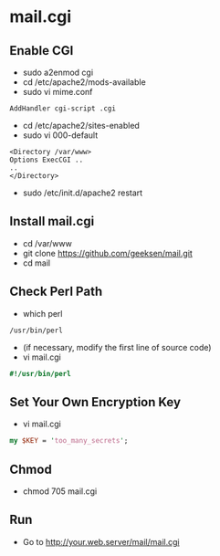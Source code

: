 mail.cgi
========

Enable CGI
----------
* sudo a2enmod cgi
* cd /etc/apache2/mods-available
* sudo vi mime.conf
```
AddHandler cgi-script .cgi
```

* cd /etc/apache2/sites-enabled
* sudo vi 000-default
```
<Directory /var/www>
Options ExecCGI ..
..
</Directory>
```

* sudo /etc/init.d/apache2 restart

Install mail.cgi
----------------
* cd /var/www
* git clone https://github.com/geeksen/mail.git
* cd mail

Check Perl Path
---------------
* which perl
```
/usr/bin/perl
```

* (if necessary, modify the first line of source code)
* vi mail.cgi
```perl
#!/usr/bin/perl
```

Set Your Own Encryption Key
--------------------------
* vi mail.cgi
```perl
my $KEY = 'too_many_secrets';
```

Chmod
-----
* chmod 705 mail.cgi

Run
---
* Go to http://your.web.server/mail/mail.cgi

